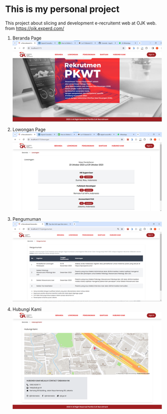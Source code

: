 # This is my personal project

This project about slicing and development e-recruitemt web at OJK web.
from https://ojk.experd.com/

1. Beranda Page
![Logo](./screenshoots/beranda.png)

2. Lowongan Page
![Logo](./screenshoots/lowongan.png)

3. Pengumuman
![Logo](./screenshoots/pengumuman.png)

4. Hubungi Kami
![Logo](./screenshoots/hubungi-kami.png)
